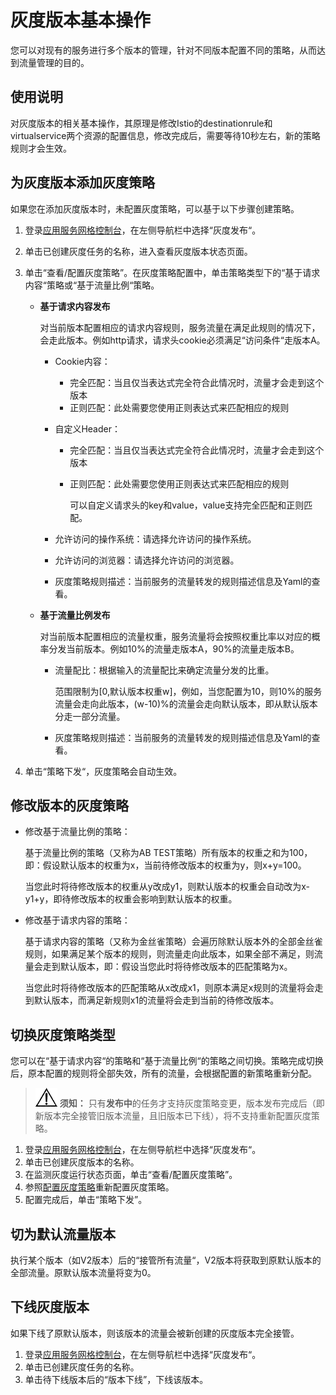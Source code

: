 # 灰度版本基本操作<a name="asm_01_0010"></a>

您可以对现有的服务进行多个版本的管理，针对不同版本配置不同的策略，从而达到流量管理的目的。

## 使用说明<a name="section1848961318567"></a>

对灰度版本的相关基本操作，其原理是修改Istio的destinationrule和virtualservice两个资源的配置信息，修改完成后，需要等待10秒左右，新的策略规则才会生效。

## 为灰度版本添加灰度策略<a name="section14709181994217"></a>

如果您在添加灰度版本时，未配置灰度策略，可以基于以下步骤创建策略。

1.  登录[应用服务网格控制台](https://console.huaweicloud.com/istio/?locale=zh-cn)，在左侧导航栏中选择“灰度发布“。
2.  单击已创建灰度任务的名称，进入查看灰度版本状态页面。
3.  <a name="li374672184218"></a>单击“查看/配置灰度策略”。在灰度策略配置中，单击策略类型下的“基于请求内容“策略或“基于流量比例“策略。
    -   **基于请求内容发布**

        对当前版本配置相应的请求内容规则，服务流量在满足此规则的情况下，会走此版本。例如http请求，请求头cookie必须满足“访问条件“走版本A。

        -   Cookie内容：
            -   完全匹配：当且仅当表达式完全符合此情况时，流量才会走到这个版本
            -   正则匹配：此处需要您使用正则表达式来匹配相应的规则

        -   自定义Header：
            -   完全匹配：当且仅当表达式完全符合此情况时，流量才会走到这个版本
            -   正则匹配：此处需要您使用正则表达式来匹配相应的规则

                可以自定义请求头的key和value，value支持完全匹配和正则匹配。

        -   允许访问的操作系统：请选择允许访问的操作系统。
        -   允许访问的浏览器：请选择允许访问的浏览器。
        -   灰度策略规则描述：当前服务的流量转发的规则描述信息及Yaml的查看。

    -   **基于流量比例发布**

        对当前版本配置相应的流量权重，服务流量将会按照权重比率以对应的概率分发当前版本。例如10%的流量走版本A，90%的流量走版本B。

        -   流量配比：根据输入的流量配比来确定流量分发的比重。

            范围限制为\[0,默认版本权重w\]，例如，当您配置为10，则10%的服务流量会走向此版本，\(w-10\)%的流量会走向默认版本，即从默认版本分走一部分流量。

        -   灰度策略规则描述：当前服务的流量转发的规则描述信息及Yaml的查看。

4.  单击“策略下发“，灰度策略会自动生效。

## 修改版本的灰度策略<a name="section57825471454"></a>

-   修改基于流量比例的策略：

    基于流量比例的策略（又称为AB TEST策略）所有版本的权重之和为100，即：假设默认版本的权重为x，当前待修改版本的权重为y，则x+y=100。

    当您此时将待修改版本的权重从y改成y1，则默认版本的权重会自动改为x-y1+y，即待修改版本的权重会影响到默认版本的权重。

-   修改基于请求内容的策略：

    基于请求内容的策略（又称为金丝雀策略）会遍历除默认版本外的全部金丝雀规则，如果满足某个版本的规则，则流量走向此版本，如果全部不满足，则流量会走到默认版本，即：假设当您此时将待修改版本的匹配策略为x。

    当您此时将待修改版本的匹配策略从x改成x1，则原本满足x规则的流量将会走到默认版本，而满足新规则x1的流量将会走到当前的待修改版本。


## 切换灰度策略类型<a name="section9745163813214"></a>

您可以在“基于请求内容“的策略和“基于流量比例“的策略之间切换。策略完成切换后，原本配置的规则将全部失效，所有的流量，会根据配置的新策略重新分配。

>![](public_sys-resources/icon-notice.gif) **须知：** 
>只有**发布中**的任务才支持灰度策略变更，版本发布完成后（即新版本完全接管旧版本流量，且旧版本已下线），将不支持重新配置灰度策略。

1.  登录[应用服务网格控制台](https://console.huaweicloud.com/istio/?locale=zh-cn)，在左侧导航栏中选择“灰度发布“。
2.  单击已创建灰度版本的名称。
3.  在监测灰度运行状态页面，单击“查看/配置灰度策略”。
4.  参照[配置灰度策略](#li374672184218)重新配置灰度策略。
5.  配置完成后，单击“策略下发”。

## 切为默认流量版本<a name="section124701017142211"></a>

执行某个版本（如V2版本）后的“接管所有流量“，V2版本将获取到原默认版本的全部流量。原默认版本流量将变为0。

## 下线灰度版本<a name="section4846173143614"></a>

如果下线了原默认版本，则该版本的流量会被新创建的灰度版本完全接管。

1.  登录[应用服务网格控制台](https://console.huaweicloud.com/istio/?locale=zh-cn)，在左侧导航栏中选择“灰度发布“。
2.  单击已创建灰度任务的名称。
3.  单击待下线版本后的“版本下线”，下线该版本。

